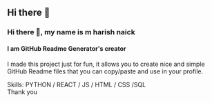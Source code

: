 ## Hi there 👋

### Hi there 👋, my name is m harish naick
#### I am GitHub Readme Generator's creator

I made this project just for fun, it allows you to create nice and simple GitHub Readme files that you can copy/paste and use in your profile.

Skills: PYTHON / REACT / JS / HTML / CSS /SQL <br> Thank you







